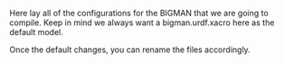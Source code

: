 Here lay all of the configurations for the BIGMAN that we are going to compile.
Keep in mind we always want a bigman.urdf.xacro here as the default model.

Once the default changes, you can rename the files accordingly.
